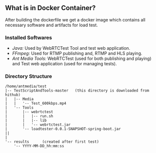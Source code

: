 ## What is in Docker Container?
After building the dockerfile we get a docker image which contains all necessary software and artifacts for load test.
### Installed Softwares
- *Java:* Used by WebRTCTest Tool and test web application.
- *FFmpeg:* Used for RTMP publishing and, RTMP and HLS playing.
- *Ant Media Tools:* WebRTCTest (used for both publishing and playing) and Test web application (used for managing tests).

### Directory Structure  
```
/home/antmedia/test
|-- TestScriptAndTools-master   (this directory is downloaded from hithub)
|   |-- Media
|   |   '-- Test_600kbps.mp4
|   '-- Tools
|       |-- webrtctest
|       |   |-- run.sh
|       |   |-- lib
|       |   '-- webrtctest.jar
|       '-- loadtester-0.0.1-SNAPSHOT-spring-boot.jar
||
|
'-- results      (created after first test)
    '-- YYYY-MM-DD_hh:mm:ss
    
```